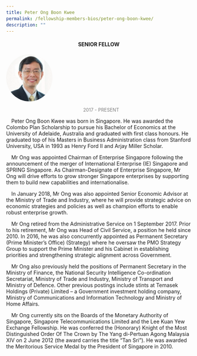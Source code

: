 ```yaml
---
title: Peter Ong Boon Kwee
permalink: /fellowship-members-bios/peter-ong-boon-kwee/
description: ""
---
```

<style>
.fellow-image-pic {
	border-radius: 50%;
	height: 25% !important;
	width: 25% !important;
	}
	
fellow-img {
		text-align: center;
	}

.fellow-tenure {
	text-align: center;
	color: grey;
	font-size: 0.9em;
	}	
p {
	text-indent: 1em;
	}
</style>
<h4 style="text-align:center;">SENIOR FELLOW</h4>

<div class="fellow-img">
<img class="fellow-image-pic" src="/images/FellowshipImages/peterongboonkwee.png">
<p class="fellow-tenure">2017 - PRESENT</p>
</div>

<p>
Peter Ong Boon Kwee was born in Singapore. He was awarded the Colombo Plan Scholarship to pursue his Bachelor of Economics at the University of Adelaide, Australia and graduated with first class honours. He graduated top of his Masters in Business Administration class from Stanford University, USA in 1993 as Henry Ford II and Arjay Miller Scholar.</p>
<p>
Mr Ong was appointed Chairman of Enterprise Singapore following the announcement of the merger of International Enterprise (IE) Singapore and SPRING Singapore. As Chairman-Designate of Enterprise Singapore, Mr Ong will drive efforts to grow stronger Singapore enterprises by supporting them to build new capabilities and internationalise.
</p>
<p>
In January 2018, Mr Ong was also appointed Senior Economic Advisor at the Ministry of Trade and Industry, where he will provide strategic advice on economic strategies and policies as well as champion efforts to enable robust enterprise growth.
</p>
<p>
Mr Ong retired from the Administrative Service on 1 September 2017. Prior to his retirement, Mr Ong was Head of Civil Service, a position he held since 2010. In 2016, he was also concurrently appointed as Permanent Secretary (Prime Minister’s Office) (Strategy) where he oversaw the PMO Strategy Group to support the Prime Minister and his Cabinet in establishing priorities and strengthening strategic alignment across Government.
</p>
<p>
Mr Ong also previously held the positions of Permanent Secretary in the Ministry of Finance, the National Security Intelligence Co-ordination Secretariat, Ministry of Trade and Industry, Ministry of Transport and Ministry of Defence. Other previous postings include stints at Temasek Holdings (Private) Limited – a Government investment holding company, Ministry of Communications and Information Technology and Ministry of Home Affairs.
</p>
<p>
Mr Ong currently sits on the Boards of the Monetary Authority of Singapore, Singapore Telecommunications Limited and the Lee Kuan Yew Exchange Fellowship. He was conferred the (Honorary) Knight of the Most Distinguished Order Of The Crown by The Yang di-Pertuan Agong Malaysia XIV on 2 June 2012 (the award carries the title “Tan Sri”). He was awarded the Meritorious Service Medal by the President of Singapore in 2010.
</p>